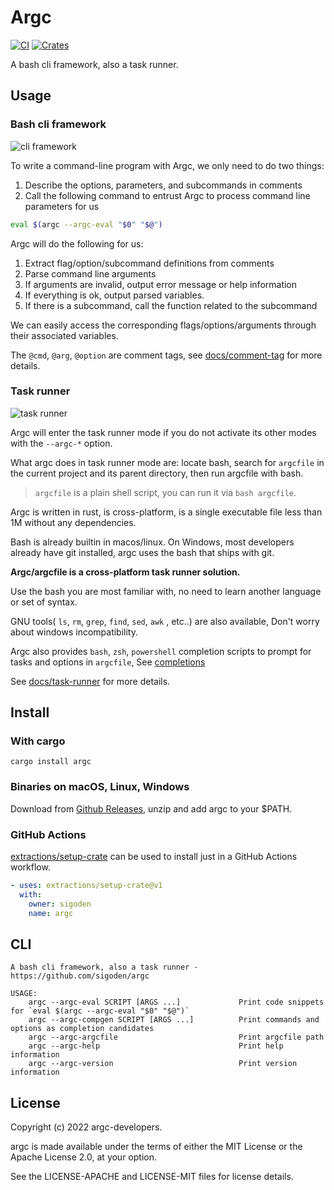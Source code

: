 # Argc

[![CI](https://github.com/sigoden/argc/actions/workflows/ci.yaml/badge.svg)](https://github.com/sigoden/argc/actions/workflows/ci.yaml)
[![Crates](https://img.shields.io/crates/v/argc.svg)](https://crates.io/crates/argc)

A bash cli framework, also a task runner.

## Usage

### Bash cli framework

![cli framework](https://user-images.githubusercontent.com/4012553/182050295-8f6f5fe1-b1b1-49ab-afb4-8d81dbb08ee2.gif)

To write a command-line program with Argc, we only need to do two things:

1. Describe the options, parameters, and subcommands in comments
2. Call the following command to entrust Argc to process command line parameters for us


```sh
eval $(argc --argc-eval "$0" "$@")
```

Argc will do the following for us:

1. Extract flag/option/subcommand definitions from comments
2. Parse command line arguments
3. If arguments are invalid, output error message or help information
4. If everything is ok, output parsed variables.
5. If there is a subcommand, call the function related to the subcommand

We can easily access the corresponding flags/options/arguments through their associated variables.

The `@cmd`, `@arg`, `@option` are comment tags, see [docs/comment-tag](docs/comment-tag.md) for more details.

### Task runner

![task runner](https://user-images.githubusercontent.com/4012553/182050290-a1bc377c-6562-4097-b102-44dee55cf9a3.png)

Argc will enter the task runner mode if you do not activate its other modes with the `--argc-*` option.

What argc does in task runner mode are: locate bash, search for `argcfile` in the current project and its parent directory, then run argcfile with bash.

> `argcfile` is a plain shell script, you can run it via `bash argcfile`.

Argc is written in rust, is cross-platform, is a single executable file less than 1M without any dependencies.

Bash is already builtin in macos/linux. On Windows, most developers already have git installed, argc uses the bash that ships with git.

**Argc/argcfile is a cross-platform task runner solution.**

Use the bash you are most familiar with, no need to learn another language or set of syntax.

GNU tools( `ls`, `rm`, `grep`, `find`, `sed`, `awk` , etc..) are also available, Don't worry about windows incompatibility.

Argc also provides `bash`, `zsh`, `powershell` completion scripts to prompt for tasks and options in `argcfile`, See [completions](completions)

See [docs/task-runner](docs/task-runner.md) for more details.

## Install

### With cargo

```
cargo install argc
```

### Binaries on macOS, Linux, Windows

Download from [Github Releases](https://github.com/sigoden/argc/releases), unzip and add argc to your $PATH.

### GitHub Actions

[extractions/setup-crate](https://github.com/marketplace/actions/setup-just) can be used to install just in a GitHub Actions workflow.

```yaml
- uses: extractions/setup-crate@v1
  with:
    owner: sigoden
    name: argc
```

## CLI

```
A bash cli framework, also a task runner - https://github.com/sigoden/argc

USAGE:
    argc --argc-eval SCRIPT [ARGS ...]             Print code snippets for `eval $(argc --argc-eval "$0" "$@")`
    argc --argc-compgen SCRIPT [ARGS ...]          Print commands and options as completion candidates 
    argc --argc-argcfile                           Print argcfile path
    argc --argc-help                               Print help information
    argc --argc-version                            Print version information
```

## License

Copyright (c) 2022 argc-developers.

argc is made available under the terms of either the MIT License or the Apache License 2.0, at your option.

See the LICENSE-APACHE and LICENSE-MIT files for license details.